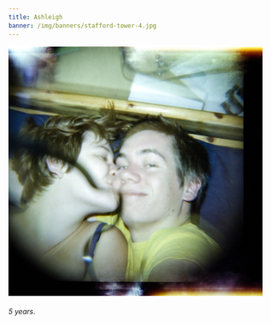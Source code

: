 ```yaml
---
title: Ashleigh
banner: /img/banners/stafford-tower-4.jpg
---
```


![5 years](/img/2014/crashley.jpg)
###### 5 years.

